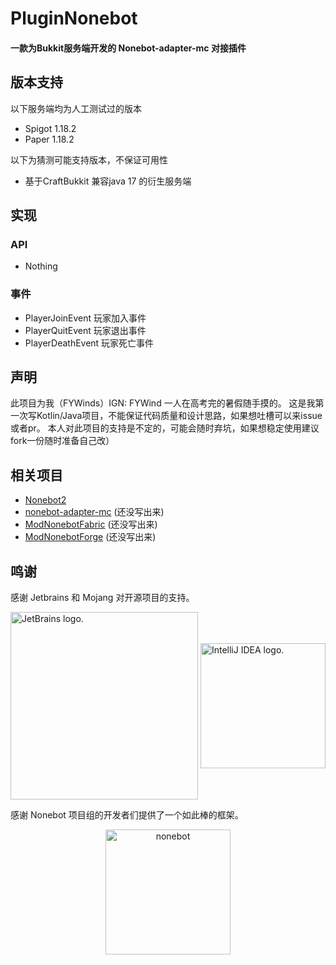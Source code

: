 # PluginNonebot

#### 一款为Bukkit服务端开发的 Nonebot-adapter-mc 对接插件

## 版本支持

以下服务端均为人工测试过的版本

- Spigot 1.18.2
- Paper 1.18.2

以下为猜测可能支持版本，不保证可用性

- 基于CraftBukkit 兼容java 17 的衍生服务端

## 实现

### API

- Nothing

### 事件

- PlayerJoinEvent 玩家加入事件
- PlayerQuitEvent 玩家退出事件
- PlayerDeathEvent 玩家死亡事件

## 声明

此项目为我（FYWinds）IGN: FYWind 一人在高考完的暑假随手摸的。
这是我第一次写Kotlin/Java项目，不能保证代码质量和设计思路，如果想吐槽可以来issue或者pr。
本人对此项目的支持是不定的，可能会随时弃坑，如果想稳定使用建议fork一份随时准备自己改）

## 相关项目

- [Nonebot2](https://github.com/nonebot/nonebot2)
- [nonebot-adapter-mc]() (还没写出来)
- [ModNonebotFabric]() (还没写出来)
- [ModNonebotForge]() (还没写出来)

## 鸣谢

感谢 Jetbrains 和 Mojang 对开源项目的支持。

[<img alt="JetBrains logo." height="300" src="https://resources.jetbrains.com/storage/products/company/brand/logos/jb_beam.png" width="300" align="center"/>](https://www.jetbrains.com/)
[<img alt="IntelliJ IDEA logo." height="200" src="https://resources.jetbrains.com/storage/products/company/brand/logos/IntelliJ_IDEA_icon.png" width="200" align="center"/>](https://www.jetbrains.com/zh-cn/idea/)

感谢 Nonebot 项目组的开发者们提供了一个如此棒的框架。
<p align="center">
  <a href="https://v2.nonebot.dev/"><img src="https://v2.nonebot.dev/logo.png" width="200" height="200" alt="nonebot"></a>
</p>
